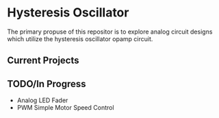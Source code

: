 # Hysteresis Oscillator
The primary propuse of this repositor is to explore analog circuit designs which utilize the hysteresis oscillator opamp circuit.

## Current Projects



## TODO/In Progress
- Analog LED Fader
- PWM Simple Motor Speed Control
